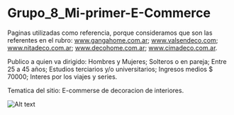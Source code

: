 # Grupo_8_Mi-primer-E-Commerce
Paginas utilizadas como referencia, porque consideramos que son las referentes en el rubro:
    www.gangahome.com.ar;
    www.valsendeco.com;
    www.nitadeco.com.ar;
    www.decohome.com.ar;
    www.cimadeco.com.ar.

Publico a quien va dirigido:
Hombres y Mujeres;
Solteros o en pareja;
Entre 25 a 45 años;
Estudios terciarios y/o universitarios;
Ingresos medios $ 70000;
Interes por los viajes y series.

Tematica del sitio: E-commerse de decoracion de interiores.

![Alt text](github.com/RominaBaciocchi/Grupo_8_Mi-primer-E-Commerce/blob/main/wireframes/Deco%20Home.png?raw=true "Wireframes")
